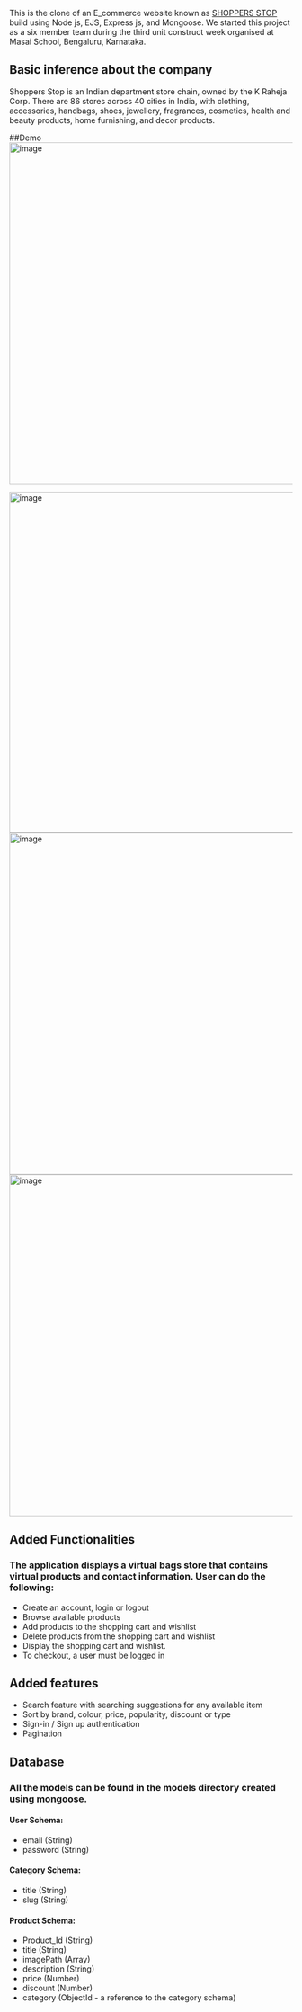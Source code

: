 This is the clone of an E_commerce website known as [SHOPPERS STOP](https://www.shoppersstop.com) build using Node js, EJS,  Express js, and Mongoose. We started this project as a six member team during the third unit construct week organised at Masai School, Bengaluru, Karnataka. 

## Basic inference about the company

Shoppers Stop is an Indian department store chain, owned by the K Raheja Corp. There are 86 stores across 40 cities in India, with clothing, accessories, handbags, shoes, jewellery, fragrances, cosmetics, health and beauty products, home furnishing, and decor products.

##Demo
<img width="608" alt="image" src="https://github.com/shabrozkamboj/E_commerece_Website/assets/98809822/ae81bb13-99de-4bc2-98f8-2ac742c67556">

<img width="607" alt="image" src="https://github.com/shabrozkamboj/E_commerece_Website/assets/98809822/5c5334ab-103d-4cb5-a635-b16a281fdf19">

<img width="608" alt="image" src="https://github.com/shabrozkamboj/E_commerece_Website/assets/98809822/65a9e3c7-ba65-48ca-a3de-f8c8f9a60a10">

<img width="608" alt="image" src="https://github.com/shabrozkamboj/E_commerece_Website/assets/98809822/e11103f2-91f2-4cb7-98df-f330fdb98e28">

## Added Functionalities

### The application displays a virtual bags store that contains virtual products and contact information. User can do the following:

* Create an account, login or logout
* Browse available products
* Add products to the shopping cart and wishlist
* Delete products from the shopping cart and wishlist
* Display the shopping cart and wishlist.
* To checkout, a user must be logged in


## Added features
* Search feature with searching suggestions for any available item 
* Sort by brand, colour, price, popularity, discount or type
* Sign-in / Sign up authentication
* Pagination


## Database

### All the models can be found in the models directory created using mongoose.

#### User Schema:
* email (String)
* password (String)

#### Category Schema:
* title (String)
* slug (String)

#### Product Schema:
* Product_Id (String)
* title (String)
* imagePath (Array)
* description (String)
* price (Number)
* discount (Number)
* category (ObjectId - a reference to the category schema)



